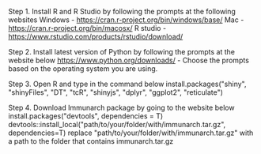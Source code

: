 Step 1. 
Install R and R Studio by following the prompts at the following websites
Windows - https://cran.r-project.org/bin/windows/base/
Mac - https://cran.r-project.org/bin/macosx/
R studio - https://www.rstudio.com/products/rstudio/download/

Step 2.
Install latest version of Python by following the prompts at the website below
https://www.python.org/downloads/ - Choose the prompts based on the operating system you are using. 

Step 3.
Open R and type in the command below 
install.packages("shiny", "shinyFiles", "DT", "tcR", "shinyjs", "dplyr", "ggplot2", "reticulate")

Step 4. Download Immunarch package by going to the website below
install.packages("devtools", dependencies = T)
devtools::install_local("path/to/your/folder/with/immunarch.tar.gz", dependencies=T)
replace "path/to/your/folder/with/immunarch.tar.gz" with a path to the folder that contains immunarch.tar.gz

